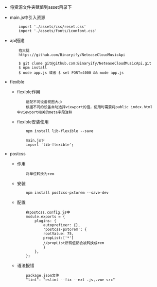 + 将资源文件夹赋值到asset目录下
+ main.js中引入资源
    ```
        import './assets/css/reset.css'
        import './assets/fonts/iconfont.css'
    ```
+ api搭建
    ```
        抱大腿
        https://github.com/Binaryify/NeteaseCloudMusicApi

        $ git clone git@github.com:Binaryify/NeteaseCloudMusicApi.git
        $ npm install
        $ node app.js 或者 $ set PORT=4000 && node app.js
    ```
+ flexible
    + flexible作用
        ```
            适配不同设备视图大小
            根据不同的设备自动选择viewport的值，使用时需要将public index.html中viewport相关的meta字段注释
        ```
    + flexible安装使用
        ```
            npm install lib-flexible --save

            main.js下
            import 'lib-flexible';
        ```

+ postcss
    + 作用
        ```
            将单位转换为rem
        ```
    + 安装
        ```
            npm install postcss-pxtorem --save-dev
        ```
    + 配置
        ```
            在postcss.config.js中
            module.exports = {
                plugins: {
                    autoprefixer: {},
                    'postcss-pxtorem': {
                    rootValue: 75,
                    propList:['*']
                    //propList所有值都会被转换成rem
                    }
                },
            };
        ```

    + 语法报错
        ```
            package.json文件
            "lint": "eslint --fix --ext .js,.vue src"
        ```